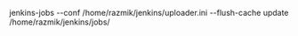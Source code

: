 jenkins-jobs --conf /home/razmik/jenkins/uploader.ini --flush-cache update /home/razmik/jenkins/jobs/